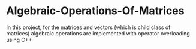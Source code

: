 # Algebraic-Operations-Of-Matrices
In this project, for the matrices and vectors (which is child class of matrices) algebraic operations are implemented with operator overloading using C++
